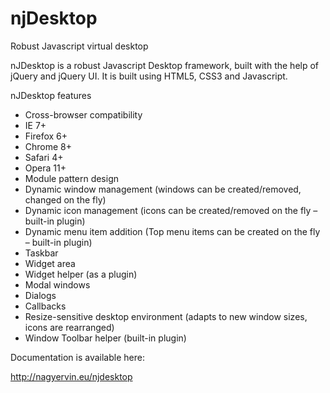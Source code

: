 njDesktop
=========

Robust Javascript virtual desktop

nJDesktop is a robust Javascript Desktop framework, built with the help of jQuery and jQuery UI. It is built using HTML5, CSS3 and Javascript.

nJDesktop features

* Cross-browser compatibility
* IE 7+
* Firefox 6+
* Chrome 8+
* Safari 4+
* Opera 11+
* Module pattern design
* Dynamic window management (windows can be created/removed, changed on the fly)
* Dynamic icon management (icons can be created/removed on the fly – built-in plugin)
* Dynamic menu item addition (Top menu items can be created on the fly – built-in plugin)
* Taskbar
* Widget area
* Widget helper (as a plugin)
* Modal windows
* Dialogs
* Callbacks
* Resize-sensitive desktop environment (adapts to new window sizes, icons are rearranged)
* Window Toolbar helper (built-in plugin)

Documentation is available here: 

http://nagyervin.eu/njdesktop
